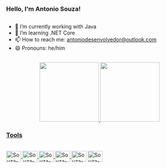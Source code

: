 ### Hello, I'm Antonio Souza!
##
- 🔭 I’m currently working with Java
- 🌱 I’m learning .NET Core
- 📫 How to reach me: antoniodesenvolvedor@outlook.com
- 😄 Pronouns: he/him
##
<div align="center">
  <a href="https://github.com/ant0niosouza">
  <img height="160em" src="https://github-readme-stats.vercel.app/api?username=ant0niosouza&show_icons=true&theme=jolly&layout=default&border_radius=30&include_all_commits=true&count_private=true"/>
  <img height="160em" src="https://github-readme-stats.vercel.app/api/top-langs/?username=ant0niosouza&border_radius=30&layout=default&langs_count=7&theme=jolly"/>
</div>

<h3>Tools</h3>

<div style="display: inline_block"><br>
  <img align="center" alt="Souza-Java" height="30" width="40" src="https://cdn.jsdelivr.net/gh/devicons/devicon/icons/java/java-original.svg">
  <img align="center" alt="Souza-Python" height="30" width="40" src="https://cdn.jsdelivr.net/gh/devicons/devicon/icons/python/python-original.svg">
  <img align="center" alt="Souza-Kotlin" height="30" width="40" src="https://cdn.jsdelivr.net/gh/devicons/devicon/icons/kotlin/kotlin-original.svg">
  <img align="center" alt="Souza-mySQL" height="30" width="40" src="https://cdn.jsdelivr.net/gh/devicons/devicon/icons/mysql/mysql-original.svg">
  <a href="https://www.instagram.com/xmachine.brasil/"><img align="center" alt="Souza-FIRST" height="30" width="40" src="https://www.firstinspires.org/sites/all/themes/first/assets/images/FIRST_logo.png"></a>
  <img align="center" alt="Souza-ubuntu" height="30" width="40" src="https://cdn.jsdelivr.net/gh/devicons/devicon/icons/ubuntu/ubuntu-plain.svg">
</div>
